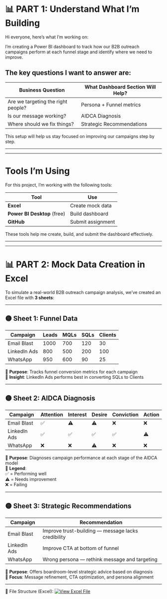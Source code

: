 # 📊 PART 1: Understand What I’m Building

Hi everyone, here’s what I’m working on:

I’m creating a Power BI dashboard to track how our B2B outreach campaigns perform at each funnel stage and identify where we need to improve.

## The key questions I want to answer are:

| Business Question           | What Dashboard Section Will Help?  |
|----------------------------|------------------------------------|
| Are we targeting the right people? | Persona + Funnel metrics          |
| Is our message working?            | AIDCA Diagnosis                  |
| Where should we fix things?        | Strategic Recommendations       |

This setup will help us stay focused on improving our campaigns step by step.

---
---
# Tools I’m Using

For this project, I’m working with the following tools:

| Tool                        | Use               |
| --------------------------- | ----------------- |
| **Excel**                   | Create mock data  |
| **Power BI Desktop** (free) | Build dashboard   |
| **GitHub**                  | Submit assignment |

These tools help me create, build, and submit the dashboard effectively.

---
---
# 📊 PART 2: Mock Data Creation in Excel

To simulate a real-world B2B outreach campaign analysis, we’ve created an Excel file with **3 sheets**:

---

## 🟡 Sheet 1: Funnel Data

| Campaign      | Leads | MQLs | SQLs | Clients |
|---------------|-------|------|------|---------|
| Email Blast   | 1000  | 700  | 120  | 30      |
| LinkedIn Ads  | 800   | 500  | 200  | 100     |
| WhatsApp      | 950   | 600  | 90   | 25      |

🔹 **Purpose**: Tracks funnel conversion metrics for each campaign  
🔹 **Insight**: LinkedIn Ads performs best in converting SQLs to Clients

---

## 🟡 Sheet 2: AIDCA Diagnosis

| Campaign      | Attention | Interest | Desire | Conviction | Action |
|---------------|-----------|----------|--------|------------|--------|
| Email Blast   | ✅        | ⚠️       | ⚠️     | ❌         | ❌     |
| LinkedIn Ads  | ✅        | ✅       | ✅     | ✅         | ⚠️     |
| WhatsApp      | ❌        | ❌       | ⚠️     | ❌         | ❌     |

🔹 **Purpose**: Diagnoses campaign performance at each stage of the AIDCA model  
🔹 **Legend**:  
✅ = Performing well  
⚠️ = Needs improvement  
❌ = Failing  

---

## 🟡 Sheet 3: Strategic Recommendations

| Campaign      | Recommendation                                             |
|---------------|------------------------------------------------------------|
| Email Blast   | Improve trust-building — message lacks credibility         |
| LinkedIn Ads  | Improve CTA at bottom of funnel                            |
| WhatsApp      | Wrong persona — rethink message and targeting              |

🔹 **Purpose**: Offers boardroom-level strategic advice based on diagnosis  
🔹 **Focus**: Message refinement, CTA optimization, and persona alignment

---

📁 File Structure (Excel): [![View Excel File](https://img.shields.io/badge/View%20Solution-01_Details%20_Excel_file.md-brightgreen)](https://github.com/Aniru1105/DT_Fellowship/blob/main/Details%20_Assesment_1.md)


